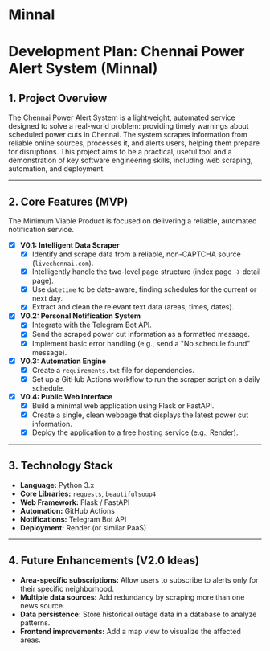 # Minnal

# Development Plan: Chennai Power Alert System (Minnal)

## 1. Project Overview 

The Chennai Power Alert System is a lightweight, automated service designed to solve a real-world problem: providing timely warnings about scheduled power cuts in Chennai. The system scrapes information from reliable online sources, processes it, and alerts users, helping them prepare for disruptions. This project aims to be a practical, useful tool and a demonstration of key software engineering skills, including web scraping, automation, and deployment.

---

## 2. Core Features (MVP) 

The Minimum Viable Product is focused on delivering a reliable, automated notification service.

-   [x] **V0.1: Intelligent Data Scraper**
    -   [x] Identify and scrape data from a reliable, non-CAPTCHA source (`livechennai.com`).
    -   [x] Intelligently handle the two-level page structure (index page -> detail page).
    -   [x] Use `datetime` to be date-aware, finding schedules for the current or next day.
    -   [x] Extract and clean the relevant text data (areas, times, dates).

-   [x] **V0.2: Personal Notification System**
    -   [x] Integrate with the Telegram Bot API.
    -   [x] Send the scraped power cut information as a formatted message.
    -   [x] Implement basic error handling (e.g., send a "No schedule found" message).

-   [x] **V0.3: Automation Engine**
    -   [x] Create a `requirements.txt` file for dependencies.
    -   [x] Set up a GitHub Actions workflow to run the scraper script on a daily schedule.

-   [x] **V0.4: Public Web Interface**
    -   [x] Build a minimal web application using Flask or FastAPI.
    -   [x] Create a single, clean webpage that displays the latest power cut information.
    -   [x] Deploy the application to a free hosting service (e.g., Render).

---

## 3. Technology Stack 

* **Language:** Python 3.x
* **Core Libraries:** `requests`, `beautifulsoup4`
* **Web Framework:** Flask / FastAPI
* **Automation:** GitHub Actions
* **Notifications:** Telegram Bot API
* **Deployment:** Render (or similar PaaS)

---

## 4. Future Enhancements (V2.0 Ideas) 

* **Area-specific subscriptions:** Allow users to subscribe to alerts only for their specific neighborhood.
* **Multiple data sources:** Add redundancy by scraping more than one news source.
* **Data persistence:** Store historical outage data in a database to analyze patterns.
* **Frontend improvements:** Add a map view to visualize the affected areas.